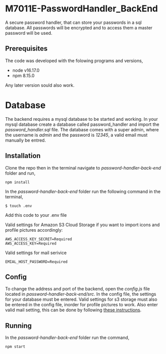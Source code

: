 # M7011E-PasswordHandler_BackEnd
A secure password handler, that can store your passwords in a sql database. All passwords will be encrypted and to access them a master password will be used.

## Prerequisites
The code was developed with the folowing programs and versions,

- node v16.17.0
- npm 8.15.0

Any later version sould also work.

# Database
The backend requires a mysql database to be started and working.
In your mysql database create a database called password_handler and import the *password_handler.sql* file.
The database comes with a super admin, where the username is *admin* and the password is *12345*, a valid email must manually be entred.

## Installation
Clone the repo then in the terminal navigate to *password-handler-back-end* folder and run,

```
npm install
```

In the *password-handler-back-end* folder run the following command in the terminal,
```
$ touch .env
```
   
Add this code to your .env file

Valid settings for Amazon S3 Cloud Storage if you want to import icons and profile pictures accordingly:

```
AWS_ACCESS_KEY_SECRET=Required
AWS_ACCESS_KEY=Required
```

Valid settings for mail serivice

```
EMIAL_HOST_PASSWORD=Required
```

## Config
To change the address and port of the backend, open the *config.js* file located in *password-handler-back-end/src*.
In the config file, the settings for your database must be entered. 
Valid settings for s3 storage must also be entered in the config file, inorder for profile pictures to work.
Also enter valid mail setting, this can be done by following [these instructions](https://support.google.com/accounts/answer/185833?hl=en).

## Running
In the *password-handler-back-end* folder run the command,
```
npm start
```
